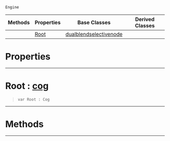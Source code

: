  `Engine`

|Methods|Properties|Base Classes|Derived Classes|
|---|---|---|---|
| |[ Root](https://github.com/ZilchEngine/ZilchDocs/blob/master/code_reference/class_reference/selectivenode.markdown#root-zero-engine-documen)|[dualblendselectivenode](https://github.com/ZilchEngine/ZilchDocs/blob/master/code_reference/class_reference/dualblendselectivenode.markdown)| |


 #  Properties


---  
 #  Root : [cog](https://github.com/ZilchEngine/ZilchDocs/blob/master/code_reference/class_reference/cog.markdown)

> 
> ``` lang=cpp, name=Nada
> var Root : Cog


---  
 #  Methods


---  
 

 